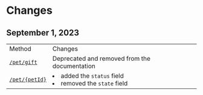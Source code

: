 # Changes

<!-- Maintain a changelog or release notes section
to inform users about updates, changes, and new features in different API versions -->

## September 1, 2023

<table>
<tr>
<td>Method</td>
<td>Changes</td>
</tr>
<tr>
<td><a href="Pet.md"><code>/pet/gift</code></a></td>
<td>Deprecated and removed from the documentation</td>
</tr>
<tr>
<td><a href="Pet.md"><code>/pet/{petId}</code></a></td>
<td>
<list>
<li>added the <code>status</code> field</li>
<li>removed the <code>state</code> field</li>
</list>
</td>
</tr>
</table>